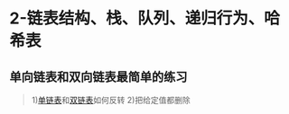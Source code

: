 # 2-链表结构、栈、队列、递归行为、哈希表

## 单向链表和双向链表最简单的练习
>1)[单链表](https://github.com/fimi2008/algorithm-every-day/blob/master/src/main/java/top/lionxxw/learn/algorithm/lesson/day02/Node.java)和[双链表](https://github.com/fimi2008/algorithm-every-day/blob/master/src/main/java/top/lionxxw/learn/algorithm/lesson/day02/DoubleNode.java)如何反转
 2)把给定值都删除
